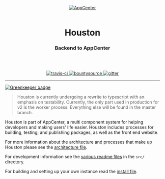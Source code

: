 <div align="center">
  <a href="https://developer.elementary.io" align="center">
    <center align="center">
      <img src="https://raw.githubusercontent.com/elementary/houston/v2/brand/AppCenter.png" alt="AppCenter" align="center">
    </center>
  </a>
  <br>
  <h1 align="center"><center>Houston</center></h1>
  <h3 align="center"><center>Backend to AppCenter</center></h3>
  <br>
  <br>
</div>

<p align="center">
  <a href="https://travis-ci.org/elementary/houston">
    <img src="https://travis-ci.org/elementary/houston.svg?branch=v2" alt="travis-ci">
  </a>

  <a href="https://www.bountysource.com/trackers/27692469-elementary-houston">
    <img src="https://www.bountysource.com/badge/tracker?tracker_id=27692469" alt="bountysource">
  </a>

  <a href="https://gitter.im/elementary/houston">
    <img src="https://badges.gitter.im/elementary/houston.svg" alt="gitter">
  </a>
</p>

---

[![Greenkeeper badge](https://badges.greenkeeper.io/elementary/houston.svg)](https://greenkeeper.io/)

> Houston is currently undergoing a rewrite to typescript with an emphasis on
testability. Currently, the only part used in production for v2 is the worker
process. Everything else will be found in the master branch.

Houston is part of AppCenter, a multi component system for helping developers
and making users' life easier. Houston includes processes for building, testing,
and publishing packages, as well as the front end website.

For more information about the architecture and processes that make up Houston
please see the [architecture
file](https://github.com/elementary/houston/blob/v2/ARCHITECTURE.md).

For development information see the [various readme
files](https://github.com/elementary/houston/blob/v2/src/README.md) in the
`src/` directory.

For building and setting up your own instance read the
[install file](https://github.com/elementary/houston/blob/v2/INSTALL.md).
